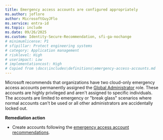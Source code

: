 ```yaml
---
title: Emergency access accounts are configured appropriately
ms.author: joflore
author: MicrosoftGuyJFlo
ms.service: entra-id
ms.topic: include
ms.date: 09/26/2025
ms.custom: Identity-Secure-Recommendation, sfi-ga-nochange
# minimumlicense: P1
# sfipillar: Protect engineering systems
# category: Application management
# risklevel: High
# userimpact: Low
# implementationcost: High
# Copied from \docs\includes\definitions\emergency-access-accounts.md
---
```

Microsoft recommends that organizations have two cloud-only emergency access accounts permanently assigned the [Global Administrator](/entra/identity/role-based-access-control/permissions-reference#global-administrator) role. These accounts are highly privileged and aren't assigned to specific individuals. The accounts are limited to emergency or "break glass" scenarios where normal accounts can't be used or all other administrators are accidentally locked out.

**Remediation action**

- Create accounts following the [emergency access account recommendations](/entra/identity/role-based-access-control/security-emergency-access).

